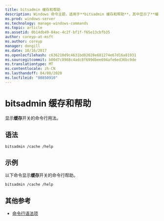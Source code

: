 ```yaml
---
title: bitsadmin 缓存和帮助
description: Windows 命令主题，适用于**bitsadmin 缓存和帮助**，其中显示了**缓存**交换机的命令行用法。
ms.prod: windows-server
ms.technology: manage-windows-commands
ms.topic: article
ms.assetid: 0b14db49-84ac-4c2f-bf1f-f65e13cbfb35
author: coreyp-at-msft
ms.author: coreyp
manager: dongill
ms.date: 10/16/2017
ms.openlocfilehash: c636210d9c4631bd82028e681274e67d16a81931
ms.sourcegitcommit: b00d7c8968c4adc8f699dbee694afe6ed36bc9de
ms.translationtype: MT
ms.contentlocale: zh-CN
ms.lasthandoff: 04/08/2020
ms.locfileid: "80850910"
---
```

# <a name="bitsadmin-cache-and-help"></a>bitsadmin 缓存和帮助

显示**缓存**开关的命令行用法。

## <a name="syntax"></a>语法

```
bitsadmin /cache /help
```

## <a name="examples"></a><a name=BKMK_examples></a>示例

以下命令显示**缓存**开关的命令行帮助。

```
bitsadmin /cache /help
```

## <a name="additional-references"></a>其他参考

- [命令行语法项](command-line-syntax-key.md)